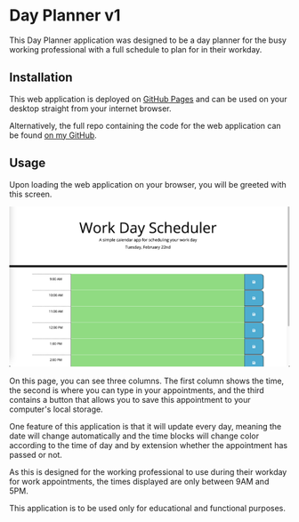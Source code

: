 # Day Planner v1

This Day Planner application was designed to be a day planner for the busy working professional with a full schedule to plan for in their workday. 

## Installation

This web application is deployed on [GitHub Pages](https://jhahnsheen.github.io/Day-Planner-v1/) and can be used on your desktop straight from your internet browser.

Alternatively, the full repo containing the code for the web application can be found [on my GitHub](https://github.com/jhahnsheen/Day-Planner-v1).

## Usage

Upon loading the web application on your browser, you will be greeted with this screen. 

![Application Screen](./assets/images/mainScreen.png)

On this page, you can see three columns. The first column shows the time, the second is where you can type in your appointments, and the third contains a button that allows you to save this appointment to your computer's local storage.

One feature of this application is that it will update every day, meaning the date will change automatically and the time blocks will change color according to the time of day and by extension whether the appointment has passed or not.

As this is designed for the working professional to use during their workday for work appointments, the times displayed are only between 9AM and 5PM. 

This application is to be used only for educational and functional purposes. 
